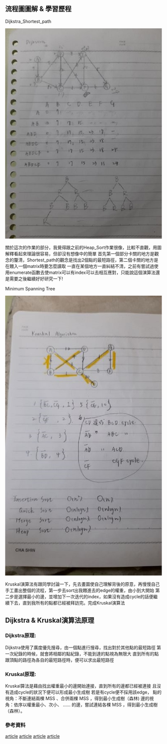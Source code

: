 ## 流程圖圖解 & 學習歷程

Dijkstra_Shortest_path

![](https://github.com/DarrenLUCreate/DarreNC/blob/master/Img/SP.jpg)

關於這次的作業的部分，我覺得跟之前的Heap_Sort作業很像，比較不直觀，用圖解釋看起來理論很容易，但卻沒有想像中的簡單
首先第一個部分卡關的地方是觀念的釐清，Shortest_path的觀念是找出2個點的最短路徑，第二個卡關的地方是在餵入一個matrix時要怎麼讀取
一直在某個地方一直糾結不清，之前有嘗試過使用enumerate函數去使matrix可以有index可以去相互應對，只能說這個演算法還是需要之後繼續好好研究一下!

Minimum Spanning Tree

![](https://github.com/DarrenLUCreate/DarreNC/blob/master/Img/MST.jpg)

Kruskal演算法有跟同學討論一下，先去畫圖使自己理解背後的原意，再慢慢自己手工畫出整個的流程，第一步去sort出我餵進去的edge的權重，由小到大開始
第二步是選擇最小的邊，並增加下一次迭代的index，如果沒有造成cycle的話便繼續下去，直到我所有的點都已經被拜訪完。完成Kruskal演算法

## Dijkstra & Kruskal演算法原理

### Dijkstra原理:

Dijkstra使用了廣度優先搜尋，由一個點進行搜尋，找出對於其他點的最短路徑
第一次紀錄的時候，就會將相鄰的點紀錄，不能到達的點視為無限大
直到所有的點跟頂點的路徑為各自的最短路徑時，便可以求出最短路徑

### Kruskal原理:

Kruskal算法是藉由找出權重最小的邊開始連接，直到所有的邊都已經被連接
且沒有造成cycle的狀況下便可以形成最小生成樹
若是有cycle便不採用該edge，
點的視角：不斷連結兩棵 MSS 、合併兩棵 MSS ，得到最小生成樹（森林)
邊的視角：依序以權重最小、次小、 …… 的邊，嘗試連結各棵 MSS ，得到最小生成樹（森林）。

### 參考資料

[article](http://www.csie.ntnu.edu.tw/~u91029/SpanningTree.html)
[article](https://www.geeksforgeeks.org/kruskals-minimum-spanning-tree-algorithm-greedy-algo-2/)
[article](http://nthucad.cs.nthu.edu.tw/~yyliu/personal/nou/04ds/kruskal.html)
[article](https://www.geeksforgeeks.org/dijkstras-shortest-path-algorithm-greedy-algo-7/)
